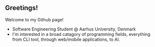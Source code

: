 ## Greetings!
Welcome to my Github page!

- Software Engineering Student @ Aarhus University, Denmark
- I'm interested in a broad catagory of programming fields, everything from CLI tool, through web/mobile applications, to AI.
